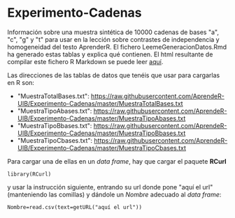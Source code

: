 # Experimento-Cadenas

Información sobre una muestra sintética de 10000 cadenas de bases "a", "c", "g" y "t" para usar en la lección sobre contrastes de independencia y homogeneidad del testo AprenderR. El fichero LeemeGeneracionDatos.Rmd ha generado estas tablas y explica qué contienen. El  html resultante de compilar este fichero R Markdown se puede leer [aquí](http://biocom-uib.github.io/Experimento-Cadenas).

Las direcciones de las tablas de datos que tenéis que usar para cargarlas en R son:

* "MuestraTotalBases.txt": https://raw.githubusercontent.com/AprendeR-UIB/Experimento-Cadenas/master/MuestraTotalBases.txt
* "MuestraTipoAbases.txt": https://raw.githubusercontent.com/AprendeR-UIB/Experimento-Cadenas/master/MuestraTipoAbases.txt
* "MuestraTipoBbases.txt": https://raw.githubusercontent.com/AprendeR-UIB/Experimento-Cadenas/master/MuestraTipoBbases.txt
* "MuestraTipoCbases.txt": https://raw.githubusercontent.com/AprendeR-UIB/Experimento-Cadenas/master/MuestraTipoCbases.txt

Para cargar una de ellas en un *data frame*, hay que cargar el paquete **RCurl** 
```{r, eval=FALSE}
library(RCurl)
```
y usar la instrucción siguiente, entrando su url donde pone "aquí el url" (manteniendo las comillas) y dándole un *Nombre* adecuado al *data frame*: 
```{r, eval=FALSE}
Nombre=read.csv(text=getURL("aquí el url"))
```

